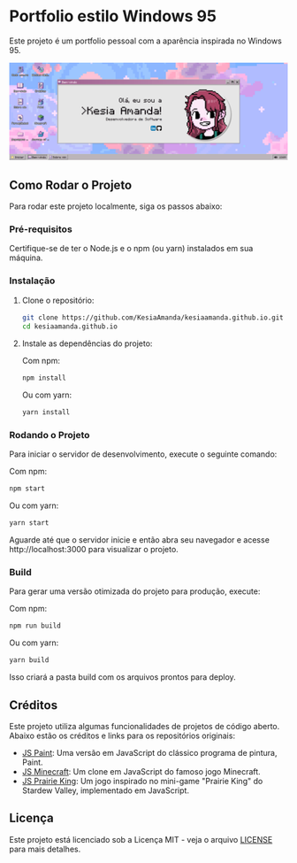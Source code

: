 # Portfolio estilo Windows 95

Este projeto é um portfolio pessoal com a aparência inspirada no Windows 95.

![Texto alternativo](preview.png)

## Como Rodar o Projeto

Para rodar este projeto localmente, siga os passos abaixo:

### Pré-requisitos

Certifique-se de ter o Node.js e o npm (ou yarn) instalados em sua máquina.

### Instalação

1. Clone o repositório:
    ```bash
    git clone https://github.com/KesiaAmanda/kesiaamanda.github.io.git
    cd kesiaamanda.github.io
    ```

2. Instale as dependências do projeto:

    Com npm:
    ```bash
    npm install
    ```

    Ou com yarn:
    ```bash
    yarn install
    ```

### Rodando o Projeto
Para iniciar o servidor de desenvolvimento, execute o seguinte comando:

Com npm:
```bash
npm start
```

Ou com yarn:
```bash
yarn start
``` 

Aguarde até que o servidor inicie e então abra seu navegador e acesse http://localhost:3000 para visualizar o projeto.

### Build
Para gerar uma versão otimizada do projeto para produção, execute:

Com npm:
```bash
npm run build
```

Ou com yarn:
```bash
yarn build
``` 

Isso criará a pasta build com os arquivos prontos para deploy.

## Créditos
Este projeto utiliza algumas funcionalidades de projetos de código aberto. Abaixo estão os créditos e links para os repositórios originais:

- [JS Paint](https://github.com/1j01/jspaint): Uma versão em JavaScript do clássico programa de pintura, Paint.
- [JS Minecraft](https://github.com/LabyStudio/js-minecraft): Um clone em JavaScript do famoso jogo Minecraft.
- [JS Prairie King](https://jsprairieking.neocities.org/about): Um jogo inspirado no mini-game "Prairie King" do Stardew Valley, implementado em JavaScript.

## Licença

Este projeto está licenciado sob a Licença MIT - veja o arquivo [LICENSE](LICENSE) para mais detalhes.

